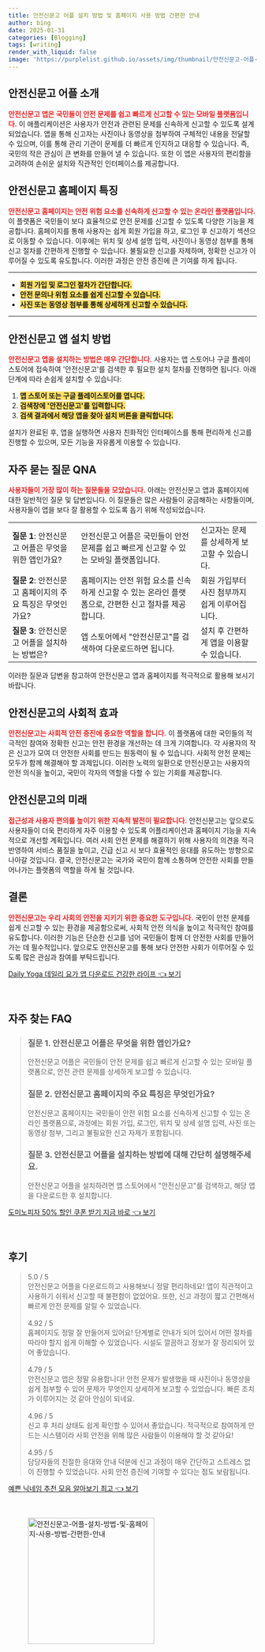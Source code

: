 ```yaml
---
title: 안전신문고 어플 설치 방법 및 홈페이지 사용 방법 간편한 안내
author: bing
date: 2025-01-31
categories: [Blogging]
tags: [writing]
render_with_liquid: false
image: 'https://purplelist.github.io/assets/img/thumbnail/안전신문고-어플-설치-방법-및-홈페이지-사용-방법-간편한-안내.webp'
---
```



<h2 id='안전신문고_어플_소개'>안전신문고 어플 소개</h2>

<p><b><span style="color: #ee2323;">안전신문고 앱은 국민들이 안전 문제를 쉽고 빠르게 신고할 수 있는 모바일 플랫폼입니다.</span></b> 이 애플리케이션은 사용자가 안전과 관련된 문제를 신속하게 신고할 수 있도록 설계되었습니다. 앱을 통해 신고자는 사진이나 동영상을 첨부하여 구체적인 내용을 전달할 수 있으며, 이를 통해 관리 기관이 문제를 더 빠르게 인지하고 대응할 수 있습니다. 즉, 국민의 작은 관심이 큰 변화를 만들어 낼 수 있습니다. 또한 이 앱은 사용자의 편리함을 고려하여 손쉬운 설치와 직관적인 인터페이스를 제공합니다.</p>

<h2 id='안전신문고_홈페이지_특징'>안전신문고 홈페이지 특징</h2>

<p><b><span style="color: #ee2323;">안전신문고 홈페이지는 안전 위험 요소를 신속하게 신고할 수 있는 온라인 플랫폼입니다.</span></b> 이 플랫폼은 국민들이 보다 효율적으로 안전 문제를 신고할 수 있도록 다양한 기능을 제공합니다. 홈페이지를 통해 사용자는 쉽게 회원 가입을 하고, 로그인 후 신고하기 섹션으로 이동할 수 있습니다. 이후에는 위치 및 상세 설명 입력, 사진이나 동영상 첨부를 통해 신고 절차를 간편하게 진행할 수 있습니다. 불필요한 신고를 자제하며, 정확한 신고가 이루어질 수 있도록 유도합니다. 이러한 과정은 안전 증진에 큰 기여를 하게 됩니다.</p>

<hr />

<ul>
    <li><b><span style="background-color: #ffe066;">회원 가입 및 로그인 절차가 간단합니다.</span></b></li>
    <li><b><span style="background-color: #ffe066;">안전 문의나 위험 요소를 쉽게 신고할 수 있습니다.</span></b></li>
    <li><b><span style="background-color: #ffe066;">사진 또는 동영상 첨부를 통해 상세하게 신고할 수 있습니다.</span></b></li>
</ul>

<hr />

<h2 id='안전신문고_앱_설치_방법'>안전신문고 앱 설치 방법</h2>

<p><b><span style="color: #ee2323;">안전신문고 앱을 설치하는 방법은 매우 간단합니다.</span></b> 사용자는 앱 스토어나 구글 플레이스토어에 접속하여 '안전신문고'를 검색한 후 필요한 설치 절차를 진행하면 됩니다. 아래 단계에 따라 손쉽게 설치할 수 있습니다:</p>

<ol>
    <li><b><span style="background-color: #ffe066;">앱 스토어 또는 구글 플레이스토어를 엽니다.</span></b></li>
    <li><b><span style="background-color: #ffe066;">검색창에 '안전신문고'를 입력합니다.</span></b></li>
    <li><b><span style="background-color: #ffe066;">검색 결과에서 해당 앱을 찾아 설치 버튼을 클릭합니다.</span></b></li>
</ol>

<p>설치가 완료된 후, 앱을 실행하면 사용자 친화적인 인터페이스를 통해 편리하게 신고를 진행할 수 있으며, 모든 기능을 자유롭게 이용할 수 있습니다.</p>

<h2 id='자주_묻는_질문_QNA'>자주 묻는 질문 QNA</h2>

<p><b><span style="color: #ee2323;">사용자들이 가장 많이 하는 질문들을 모았습니다.</span></b> 아래는 안전신문고 앱과 홈페이지에 대한 일반적인 질문 및 답변입니다. 이 질문들은 많은 사람들이 궁금해하는 사항들이며, 사용자들이 앱을 보다 잘 활용할 수 있도록 돕기 위해 작성되었습니다.</p>

<table>
    <tr>
        <td><b>질문 1</b>: 안전신문고 어플은 무엇을 위한 앱인가요?</td>
        <td>안전신문고 어플은 국민들이 안전 문제를 쉽고 빠르게 신고할 수 있는 모바일 플랫폼입니다.</td>
        <td>신고자는 문제를 상세하게 보고할 수 있습니다.</td>
    </tr>
    <tr>
        <td><b>질문 2</b>: 안전신문고 홈페이지의 주요 특징은 무엇인가요?</td>
        <td>홈페이지는 안전 위험 요소를 신속하게 신고할 수 있는 온라인 플랫폼으로, 간편한 신고 절차를 제공합니다.</td>
        <td>회원 가입부터 사진 첨부까지 쉽게 이루어집니다.</td>
    </tr>
    <tr>
        <td><b>질문 3</b>: 안전신문고 어플을 설치하는 방법은?</td>
        <td>앱 스토어에서 "안전신문고"를 검색하여 다운로드하면 됩니다.</td>
        <td>설치 후 간편하게 앱을 이용할 수 있습니다.</td>
    </tr>
</table>

<p>이러한 질문과 답변을 참고하여 안전신문고 앱과 홈페이지를 적극적으로 활용해 보시기 바랍니다.</p>

<h2 id='안전신문고_사회적_효과'>안전신문고의 사회적 효과</h2>

<p><b><span style="color: #ee2323;">안전신문고는 사회적 안전 증진에 중요한 역할을 합니다.</span></b> 이 플랫폼에 대한 국민들의 적극적인 참여와 정확한 신고는 안전 환경을 개선하는 데 크게 기여합니다. 각 사용자의 작은 신고가 모여 더 안전한 사회를 만드는 원동력이 될 수 있습니다. 사회적 안전 문제는 모두가 함께 해결해야 할 과제입니다. 이러한 노력의 일환으로 안전신문고는 사용자의 안전 의식을 높이고, 국민이 각자의 역할을 다할 수 있는 기회를 제공합니다.</p>

<h2 id='안전신문고_미래'>안전신문고의 미래</h2>

<p><b><span style="color: #ee2323;">접근성과 사용자 편의를 높이기 위한 지속적 발전이 필요합니다.</span></b> 안전신문고는 앞으로도 사용자들이 더욱 편리하게 자주 이용할 수 있도록 어플리케이션과 홈페이지 기능을 지속적으로 개선할 계획입니다. 여러 사회 안전 문제를 해결하기 위해 사용자의 의견을 적극 반영하여 서비스 품질을 높이고, 긴급 신고 시 보다 효율적인 응대를 유도하는 방향으로 나아갈 것입니다. 결국, 안전신문고는 국가와 국민이 함께 소통하며 안전한 사회를 만들어나가는 플랫폼의 역할을 하게 될 것입니다.</p>

<h2 id='결론'>결론</h2>

<p><b><span style="color: #ee2323;">안전신문고는 우리 사회의 안전을 지키기 위한 중요한 도구입니다.</span></b> 국민이 안전 문제를 쉽게 신고할 수 있는 환경을 제공함으로써, 사회적 안전 의식을 높이고 적극적인 참여를 유도합니다. 이러한 기능은 단순한 신고를 넘어 국민들이 함께 더 안전한 사회를 만들어가는 데 필수적입니다. 앞으로도 안전신문고를 통해 보다 안전한 사회가 이루어질 수 있도록 많은 관심과 참여를 부탁드립니다.</p>


<p><a class="click-button" title="Daily Yoga 데일리 요가 앱 다운로드 건강한 라이프" href="https://purplelist.github.io/posts/Daily-Yoga-%EB%8D%B0%EC%9D%BC%EB%A6%AC-%EC%9A%94%EA%B0%80-%EC%95%B1-%EB%8B%A4%EC%9A%B4%EB%A1%9C%EB%93%9C-%EA%B1%B4%EA%B0%95%ED%95%9C-%EB%9D%BC%EC%9D%B4%ED%94%84/" rel="dofollow">Daily Yoga 데일리 요가 앱 다운로드 건강한 라이프 👈 보기</a></p><br>
<h2 id='자주_찾는_FAQ'>자주 찾는 FAQ</h2>
<div itemscope="" itemtype="https://schema.org/FAQPage"> 
<blockquote> 
<div itemscope="" itemprop="mainEntity" itemtype="https://schema.org/Question"> 
<h3 itemprop="name">질문 1. 안전신문고 어플은 무엇을 위한 앱인가요?</h3> 
<div itemscope="" itemprop="acceptedAnswer" itemtype="https://schema.org/Answer"> 
<span itemprop="text"> 
<p>안전신문고 어플은 국민들이 안전 문제를 쉽고 빠르게 신고할 수 있는 모바일 플랫폼으로, 안전 관련 문제를 상세하게 보고할 수 있습니다.</p> 
</span> 
</div> 
</div> 
<div itemscope="" itemprop="mainEntity" itemtype="https://schema.org/Question"> 
<h3 itemprop="name">질문 2. 안전신문고 홈페이지의 주요 특징은 무엇인가요?</h3> 
<div itemscope="" itemprop="acceptedAnswer" itemtype="https://schema.org/Answer"> 
<span itemprop="text"> 
<p>안전신문고 홈페이지는 국민들이 안전 위험 요소를 신속하게 신고할 수 있는 온라인 플랫폼으로, 과정에는 회원 가입, 로그인, 위치 및 상세 설명 입력, 사진 또는 동영상 첨부, 그리고 불필요한 신고 자제가 포함됩니다.</p> 
</span> 
</div> 
</div> 
<div itemscope="" itemprop="mainEntity" itemtype="https://schema.org/Question"> 
<h3 itemprop="name">질문 3. 안전신문고 어플을 설치하는 방법에 대해 간단히 설명해주세요.</h3> 
<div itemscope="" itemprop="acceptedAnswer" itemtype="https://schema.org/Answer"> 
<span itemprop="text"> 
<p>안전신문고 어플을 설치하려면 앱 스토어에서 "안전신문고"를 검색하고, 해당 앱을 다운로드한 후 설치합니다.</p> 
</span> 
</div> 
</div> 
</blockquote> 
</div>
<p><a class="click-button" title="도미노피자 50% 할인 쿠폰 받기 지금 바로" href="https://purplelist.github.io/posts/%EB%8F%84%EB%AF%B8%EB%85%B8%ED%94%BC%EC%9E%90-50-%ED%95%A0%EC%9D%B8-%EC%BF%A0%ED%8F%B0-%EB%B0%9B%EA%B8%B0-%EC%A7%80%EA%B8%88-%EB%B0%94%EB%A1%9C/" rel="dofollow">도미노피자 50% 할인 쿠폰 받기 지금 바로 👈 보기</a></p><br>
<h2 id='후기'>후기</h2>
<div itemscope itemtype="https://schema.org/Product">
  <blockquote>
  <div itemprop="review" itemscope itemtype="https://schema.org/Review">
      <div itemprop="reviewRating" itemscope itemtype="https://schema.org/Rating"> <span itemprop="ratingValue">5.0</span> / <span itemprop="bestRating">5</span> </div>
      <span itemprop="reviewBody">안전신문고 어플을 다운로드하고 사용해보니 정말 편리하네요! 앱이 직관적이고 사용하기 쉬워서 신고할 때 불편함이 없었어요. 또한, 신고 과정이 짧고 간편해서 빠르게 안전 문제를 알릴 수 있었습니다.</span>
  </div>
  <br>
  <div itemprop="review" itemscope itemtype="https://schema.org/Review">
      <div itemprop="reviewRating" itemscope itemtype="https://schema.org/Rating"> <span itemprop="ratingValue">4.92</span> / <span itemprop="bestRating">5</span> </div>
      <span itemprop="reviewBody">홈페이지도 정말 잘 만들어져 있어요! 단계별로 안내가 되어 있어서 어떤 절차를 따라야 할지 쉽게 이해할 수 있었습니다. 시설도 깔끔하고 정보가 잘 정리되어 있어 좋았습니다.</span>
  </div>
  <br>
  <div itemprop="review" itemscope itemtype="https://schema.org/Review">
      <div itemprop="reviewRating" itemscope itemtype="https://schema.org/Rating"> <span itemprop="ratingValue">4.79</span> / <span itemprop="bestRating">5</span> </div>
      <span itemprop="reviewBody">안전신문고 앱은 정말 유용합니다! 안전 문제가 발생했을 때 사진이나 동영상을 쉽게 첨부할 수 있어 문제가 무엇인지 상세하게 보고할 수 있었습니다. 빠른 조치가 이루어지는 것 같아 안심이 되네요.</span>
  </div>
  <br>
  <div itemprop="review" itemscope itemtype="https://schema.org/Review">
      <div itemprop="reviewRating" itemscope itemtype="https://schema.org/Rating"> <span itemprop="ratingValue">4.96</span> / <span itemprop="bestRating">5</span> </div>
      <span itemprop="reviewBody">신고 후 처리 상태도 쉽게 확인할 수 있어서 좋았습니다. 적극적으로 참여하게 만드는 시스템이라 사회 안전을 위해 많은 사람들이 이용해야 할 것 같아요!</span>
  </div>
  <br>
  <div itemprop="review" itemscope itemtype="https://schema.org/Review">
      <div itemprop="reviewRating" itemscope itemtype="https://schema.org/Rating"> <span itemprop="ratingValue">4.95</span> / <span itemprop="bestRating">5</span> </div>
      <span itemprop="reviewBody">담당자들의 친절한 응대와 안내 덕분에 신고 과정이 매우 간단하고 스트레스 없이 진행할 수 있었습니다. 사회 안전 증진에 기여할 수 있다는 점도 보람됩니다.</span>
  </div>
  </blockquote>
</div>
<p><a class="click-button" title="예쁜 닉네임 추천 모음 알아보기 최고" href="https://purplelist.github.io/posts/%EC%98%88%EC%81%9C-%EB%8B%89%EB%84%A4%EC%9E%84-%EC%B6%94%EC%B2%9C-%EB%AA%A8%EC%9D%8C-%EC%95%8C%EC%95%84%EB%B3%B4%EA%B8%B0-%EC%B5%9C%EA%B3%A0/" rel="dofollow">예쁜 닉네임 추천 모음 알아보기 최고 👈 보기</a></p><br>
<figure class="image"><img src="https://purplelist.github.io/assets/img/thumbnail/안전신문고-어플-설치-방법-및-홈페이지-사용-방법-간편한-안내.webp" alt="안전신문고-어플-설치-방법-및-홈페이지-사용-방법-간편한-안내" width="256" height="256"></figure>